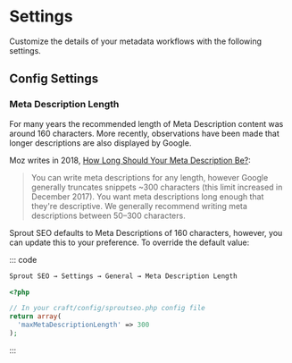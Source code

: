 # Settings

Customize the details of your metadata workflows with the following settings.

## Config Settings

### Meta Description Length

For many years the recommended length of Meta Description content was around 160 characters. More recently, observations have been made that longer descriptions are also displayed by Google.

Moz writes in 2018, [How Long Should Your Meta Description Be?](https://moz.com/blog/how-long-should-your-meta-description-be-2018):

> You can write meta descriptions for any length, however Google generally truncates snippets ~300 characters (this limit increased in December 2017). You want meta descriptions long enough that they're descriptive. We generally recommend writing meta descriptions between 50–300 characters.

Sprout SEO defaults to Meta Descriptions of 160 characters, however, you can update this to your preference. To override the default value:
 
 ::: code
 
 ``` html Craft 3
Sprout SEO → Settings → General → Meta Description Length
 ```
 
 ``` php Craft 2
 <?php 
 
 // In your craft/config/sproutseo.php config file
 return array(
   'maxMetaDescriptionLength' => 300
 );
  ```
  
 :::